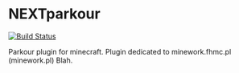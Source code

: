 NEXTparkour
===========
[![Build Status](https://travis-ci.org/alufers/NEXTparkour.svg)](https://travis-ci.org/alufers/NEXTparkour)

Parkour plugin for minecraft.
Plugin dedicated to minework.fhmc.pl (minework.pl)
Blah.
